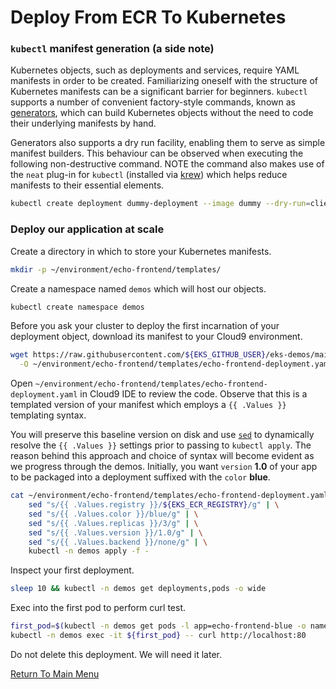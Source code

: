 # Deploy From ECR To Kubernetes

### `kubectl` manifest generation (a side note)

Kubernetes objects, such as deployments and services, require YAML manifests in order to be created.
Familiarizing oneself with the structure of Kubernetes manifests can be a significant barrier for beginners.
`kubectl` supports a number of convenient factory-style commands, known as [generators](https://kubernetes.io/docs/reference/kubectl/conventions/#generators), which can build Kubernetes objects without the need to code their underlying manifests by hand.

Generators also supports a dry run facility, enabling them to serve as simple manifest builders.
This behaviour can be observed when executing the following non-destructive command.
NOTE the command also makes use of the `neat` plug-in for `kubectl` (installed via [krew](https://github.com/kubernetes-sigs/krew)) which helps reduce manifests to their essential elements.
```bash
kubectl create deployment dummy-deployment --image dummy --dry-run=client -o yaml | kubectl neat
```

### Deploy our application at scale

Create a directory in which to store your Kubernetes manifests.
```bash
mkdir -p ~/environment/echo-frontend/templates/
```

Create a namespace named `demos` which will host our objects.
```bash
kubectl create namespace demos
```

Before you ask your cluster to deploy the first incarnation of your deployment object, download its manifest to your Cloud9 environment.
```bash
wget https://raw.githubusercontent.com/${EKS_GITHUB_USER}/eks-demos/main/echo-frontend/templates/echo-frontend-deployment.yaml \
  -O ~/environment/echo-frontend/templates/echo-frontend-deployment.yaml
```

Open `~/environment/echo-frontend/templates/echo-frontend-deployment.yaml` in Cloud9 IDE to review the code.
Observe that this is a templated version of your manifest which employs a `{{ .Values }}` templating syntax.

You will preserve this baseline version on disk and use [`sed`](https://en.wikipedia.org/wiki/Sed) to dynamically resolve the `{{ .Values }}` settings prior to passing to `kubectl apply`.
The reason behind this approach and choice of syntax will become evident as we progress through the demos.
Initially, you want `version` **1.0** of your app to be packaged into a deployment suffixed with the `color` **blue**.
```bash
cat ~/environment/echo-frontend/templates/echo-frontend-deployment.yaml | \
    sed "s/{{ .Values.registry }}/${EKS_ECR_REGISTRY}/g" | \
    sed "s/{{ .Values.color }}/blue/g" | \
    sed "s/{{ .Values.replicas }}/3/g" | \
    sed "s/{{ .Values.version }}/1.0/g" | \
    sed "s/{{ .Values.backend }}/none/g" | \
    kubectl -n demos apply -f -
```

Inspect your first deployment.
```bash
sleep 10 && kubectl -n demos get deployments,pods -o wide
```

Exec into the first pod to perform curl test.
```bash
first_pod=$(kubectl -n demos get pods -l app=echo-frontend-blue -o name | head -1)
kubectl -n demos exec -it ${first_pod} -- curl http://localhost:80
```

Do not delete this deployment. We will need it later.

[Return To Main Menu](/README.md)
